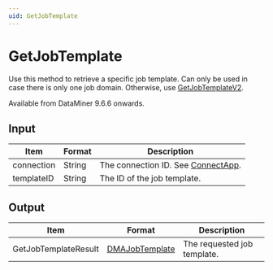 ```yaml
---
uid: GetJobTemplate
---
```


# GetJobTemplate

Use this method to retrieve a specific job template. Can only be used in case there is only one job domain. Otherwise, use [GetJobTemplateV2](xref:GetJobTemplateV2).

Available from DataMiner 9.6.6 onwards.

## Input

| Item       | Format | Description                                          |
|------------|--------|------------------------------------------------------|
| connection | String | The connection ID. See [ConnectApp](xref:ConnectApp). |
| templateID | String | The ID of the job template.                          |

## Output

| Item                 | Format                                | Description                 |
|----------------------|---------------------------------------|-----------------------------|
| GetJobTemplateResult | [DMAJobTemplate](xref:DMAJobTemplate) | The requested job template. |
